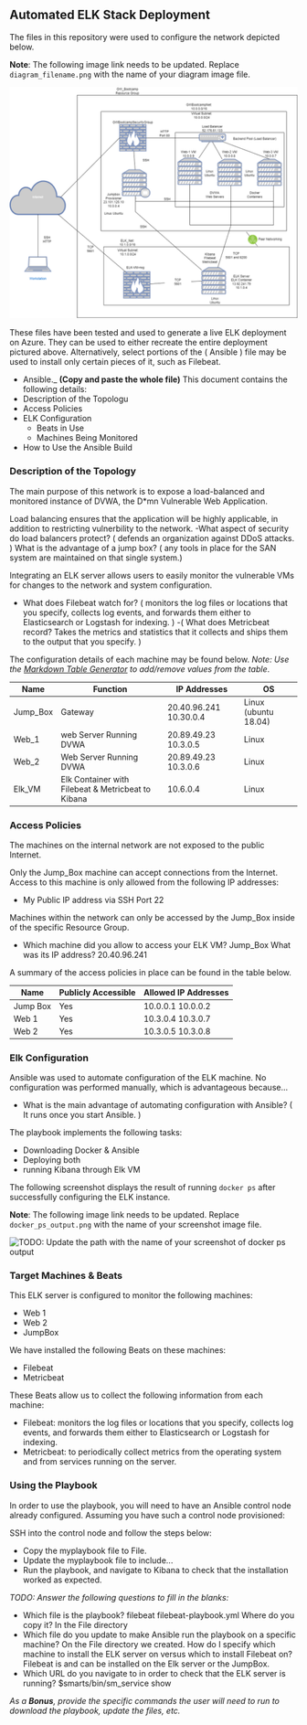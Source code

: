 ## Automated ELK Stack Deployment

The files in this repository were used to configure the network depicted below.

**Note**: The following image link needs to be updated. Replace `diagram_filename.png` with the name of your diagram image file.  

  ![ELK Project](Diagrams/image.png)

These files have been tested and used to generate a live ELK deployment on Azure. They can be used to either recreate the entire deployment pictured above. Alternatively, select portions of the ( Ansible ) file may be used to install only certain pieces of it, such as Filebeat.

  - Ansible._
**(Copy and paste the whole file)**
This document contains the following details:
- Description of the Topologu
- Access Policies
- ELK Configuration
  - Beats in Use
  - Machines Being Monitored
- How to Use the Ansible Build


### Description of the Topology

The main purpose of this network is to expose a load-balanced and monitored instance of DVWA, the D*mn Vulnerable Web Application.

Load balancing ensures that the application will be highly applicable, in addition to restricting vulnerbility to the network.
-What aspect of security do load balancers protect? ( defends an organization against DDoS attacks. ) What is the advantage of a jump box? ( any tools in place for the SAN system are maintained on that single system.)

Integrating an ELK server allows users to easily monitor the vulnerable VMs for changes to the network and system configuration.
- What does Filebeat watch for? ( monitors the log files or locations that you specify, collects log events, and forwards them either to Elasticsearch or Logstash for indexing. )
-( What does Metricbeat record? Takes the metrics and statistics that it collects and ships them to the output that you specify. )

The configuration details of each machine may be found below.
_Note: Use the [Markdown Table Generator](http://www.tablesgenerator.com/markdown_tables) to add/remove values from the table_.

| Name     | Function                                           | IP Addresses            | OS                   |
|----------|----------------------------------------------------|-------------------------|----------------------|
| Jump_Box | Gateway                                            | 20.40.96.241  10.30.0.4 | Linux (ubuntu 18.04) |
| Web_1    | web Server Running DVWA                            | 20.89.49.23  10.3.0.5   | Linux                |
| Web_2    | Web Server Running DVWA                            | 20.89.49.23  10.3.0.6   | Linux                |
| Elk_VM   | Elk Container with Filebeat & Metricbeat to Kibana | 10.6.0.4                | Linux                |

### Access Policies

The machines on the internal network are not exposed to the public Internet. 

Only the Jump_Box machine can accept connections from the Internet. Access to this machine is only allowed from the following IP addresses:
- My Public IP address via SSH Port 22

Machines within the network can only be accessed by the Jump_Box inside of the specific Resource Group.
- Which machine did you allow to access your ELK VM? Jump_Box What was its IP address? 20.40.96.241

A summary of the access policies in place can be found in the table below.

| Name     | Publicly Accessible | Allowed IP Addresses |
|----------|---------------------|----------------------|
| Jump Box | Yes                 | 10.0.0.1 10.0.0.2    |
| Web 1    | Yes                 | 10.3.0.4 10.3.0.7    |
| Web 2    | Yes                 | 10.3.0.5 10.3.0.8    |

### Elk Configuration

Ansible was used to automate configuration of the ELK machine. No configuration was performed manually, which is advantageous because...
- What is the main advantage of automating configuration with Ansible? ( It runs once you start Ansible. )

The playbook implements the following tasks:
- Downloading Docker & Ansible
- Deploying both
- running Kibana through Elk VM

The following screenshot displays the result of running `docker ps` after successfully configuring the ELK instance.

**Note**: The following image link needs to be updated. Replace `docker_ps_output.png` with the name of your screenshot image file.  


![TODO: Update the path with the name of your screenshot of docker ps output](Images/docker_ps_output.png)

### Target Machines & Beats
This ELK server is configured to monitor the following machines:
- Web 1 
- Web 2
- JumpBox

We have installed the following Beats on these machines:
- Filebeat
- Metricbeat

These Beats allow us to collect the following information from each machine:
- Filebeat: monitors the log files or locations that you specify, collects log events, and forwards them either to Elasticsearch or Logstash for indexing.
- Metricbeat: to periodically collect metrics from the operating system and from services running on the server.

### Using the Playbook
In order to use the playbook, you will need to have an Ansible control node already configured. Assuming you have such a control node provisioned: 

SSH into the control node and follow the steps below:
- Copy the myplaybook file to File.
- Update the myplaybook file to include...
- Run the playbook, and navigate to Kibana to check that the installation worked as expected.

_TODO: Answer the following questions to fill in the blanks:_
- Which file is the playbook? filebeat filebeat-playbook.yml Where do you copy it? In the File directory
- Which file do you update to make Ansible run the playbook on a specific machine? On the File directory we created. How do I specify which machine to install the ELK server on versus which to install Filebeat on? Filebeat is and can be installed on the Elk server or the JumpBox.
- Which URL do you navigate to in order to check that the ELK server is running? $smarts/bin/sm_service show

_As a **Bonus**, provide the specific commands the user will need to run to download the playbook, update the files, etc._
